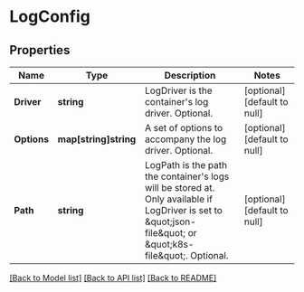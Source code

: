 # LogConfig

## Properties
Name | Type | Description | Notes
------------ | ------------- | ------------- | -------------
**Driver** | **string** | LogDriver is the container&#39;s log driver. Optional. | [optional] [default to null]
**Options** | **map[string]string** | A set of options to accompany the log driver. Optional. | [optional] [default to null]
**Path** | **string** | LogPath is the path the container&#39;s logs will be stored at. Only available if LogDriver is set to \&quot;json-file\&quot; or \&quot;k8s-file\&quot;. Optional. | [optional] [default to null]

[[Back to Model list]](../README.md#documentation-for-models) [[Back to API list]](../README.md#documentation-for-api-endpoints) [[Back to README]](../README.md)


